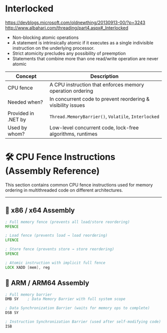 # Interlocked
https://devblogs.microsoft.com/oldnewthing/20130913-00/?p=3243
http://www.albahari.com/threading/part4.aspx#_Interlocked

- Non-blocking atomic operations
- A statement is intrinsically atomic if it executes as a single indivisible instruction on the underlying processor.
- Strict atomicity precludes any possibility of preemption
- Statements that combine more than one read/write operation are never atomic

| Concept             | Description                                                  |
| ------------------- | ------------------------------------------------------------ |
| CPU fence           | A CPU instruction that enforces memory operation ordering    |
| Needed when?        | In concurrent code to prevent reordering & visibility issues |
| Provided in .NET by | `Thread.MemoryBarrier()`, `Volatile`, `Interlocked`          |
| Used by whom?       | Low-level concurrent code, lock-free algorithms, runtimes    |

# 🛠 CPU Fence Instructions (Assembly Reference)

This section contains common CPU fence instructions used for memory ordering in multithreaded code on different architectures.

---

## 🧠 x86 / x64 Assembly

```asm
; Full memory fence (prevents all load/store reordering)
MFENCE

; Load fence (prevents load → load reordering)
LFENCE

; Store fence (prevents store → store reordering)
SFENCE

; Atomic instruction with implicit full fence
LOCK XADD [mem], reg
```
## 🧠 ARM / ARM64 Assembly
```asm
; Full memory barrier
DMB SY    ; Data Memory Barrier with full system scope

; Data Synchronization Barrier (waits for memory ops to complete)
DSB SY

; Instruction Synchronization Barrier (used after self-modifying code)
ISB
```
